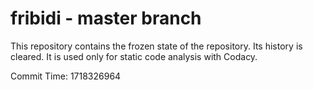 # fribidi - master branch

This repository contains the frozen state of the repository.
Its history is cleared. It is used only for static code
analysis with Codacy.

Commit Time: 1718326964